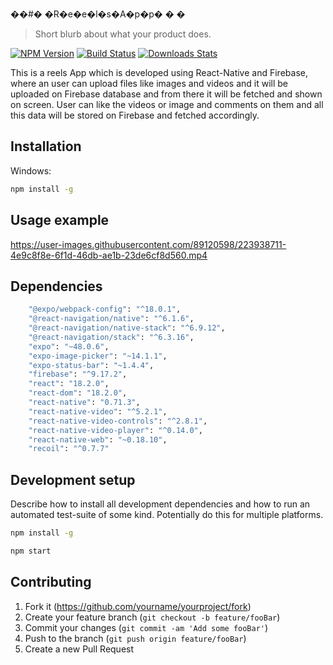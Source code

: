 ��#� �R�e�e�l�s�A�p�p�
�
�
> Short blurb about what your product does.

[![NPM Version][npm-image]][npm-url]
[![Build Status][travis-image]][travis-url]
[![Downloads Stats][npm-downloads]][npm-url]

This is a reels App which is developed using React-Native and Firebase, where an user can upload files like images and videos and it will be uploaded on Firebase database and from there it will be fetched and shown on screen. User can like the videos or image and comments on them and all this data will be stored on Firebase and fetched accordingly.


## Installation

Windows:

```sh
npm install -g 
```

## Usage example



https://user-images.githubusercontent.com/89120598/223938711-4e9c8f8e-6f1d-46db-ae1b-23de6cf8d560.mp4




## Dependencies
```sh
    "@expo/webpack-config": "^18.0.1",
    "@react-navigation/native": "^6.1.6",
    "@react-navigation/native-stack": "^6.9.12",
    "@react-navigation/stack": "^6.3.16",
    "expo": "~48.0.6",
    "expo-image-picker": "~14.1.1",
    "expo-status-bar": "~1.4.4",
    "firebase": "^9.17.2",
    "react": "18.2.0",
    "react-dom": "18.2.0",
    "react-native": "0.71.3",
    "react-native-video": "^5.2.1",
    "react-native-video-controls": "^2.8.1",
    "react-native-video-player": "^0.14.0",
    "react-native-web": "~0.18.10",
    "recoil": "^0.7.7"
 ```


## Development setup

Describe how to install all development dependencies and how to run an automated test-suite of some kind. Potentially do this for multiple platforms.

```sh
npm install -g
```
```sh
npm start
```



## Contributing

1. Fork it (<https://github.com/yourname/yourproject/fork>)
2. Create your feature branch (`git checkout -b feature/fooBar`)
3. Commit your changes (`git commit -am 'Add some fooBar'`)
4. Push to the branch (`git push origin feature/fooBar`)
5. Create a new Pull Request

<!-- Markdown link & img dfn's -->
[npm-image]: https://img.shields.io/npm/v/datadog-metrics.svg?style=flat-square
[npm-url]: https://npmjs.org/package/datadog-metrics
[npm-downloads]: https://img.shields.io/npm/dm/datadog-metrics.svg?style=flat-square
[travis-image]: https://img.shields.io/travis/dbader/node-datadog-metrics/master.svg?style=flat-square
[travis-url]: https://travis-ci.org/dbader/node-datadog-metrics
[wiki]: https://github.com/yourname/yourproject/wiki
